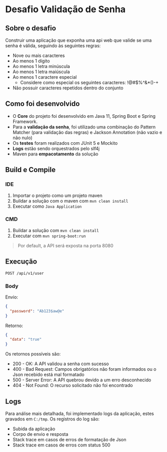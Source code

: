 # Desafio Validação de Senha

## Sobre o desafio
Construir uma aplicação que exponha uma api web que valide se uma senha é válida, seguindo às seguintes regras:
* Nove ou mais caracteres
* Ao menos 1 dígito
* Ao menos 1 letra minúscula
* Ao menos 1 letra maiúscula
* Ao menos 1 caractere especial
    * Considere como especial os seguintes caracteres: !@#$%^&*()-+
* Não possuir caracteres repetidos dentro do conjunto

## Como foi desenvolvido
* O **Core** do projeto foi desenvolvido em Java 11, Spring Boot e Spring Framework.
* Para a **validação da senha**, foi utilizado uma combinação do Pattern Matcher (para validação das regras) e Jackson Annotation (não vazio e não nulo)
* Os **testes** foram realizados com JUnit 5 e Mockito
* **Logs** estão sendo orquestrados pelo slf4j
* Maven para **empacotamento** da solução

## Build e Compile
### IDE
1. Importar o projeto como um projeto maven
2. Buildar a solução com o maven com ```mvn clean install```
3. Executar como ```Java Application```

### CMD
1. Buildar a solução com ```mvn clean install```
2. Executar com ```mvn spring-boot:run```

> Por default, a API será exposta na porta 8080
## Execução
```POST /api/v1/user```
### Body
Envio:
```Json
{
  "password": "Ab123$aw@e"
}
```
Retorno:
```Json
{
  "data": "true"
}
```

Os retornos possíveis são:
* 200 - OK: A API validou a senha com sucesso
* 400 - Bad Request: Campos obrigatórios não foram informados ou o Json recebido está mal formatado
* 500 - Server Error: A API quebrou devido a um erro desconhecido
* 404 - Not Found: O recurso solicitado não foi encontrado

## Logs
Para análise mais detalhada, foi implementado logs da aplicação, estes gravados em ```C:/tmp```.
Os registros do log são:
* Subida da aplicação
* Corpo de envio e resposta
* Stack trace em casos de erros de formatação de Json
* Stack trace em casos de erros com status 500
